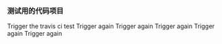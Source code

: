 ### 测试用的代码项目
Trigger the travis ci test
Trigger again
Trigger again
Trigger again
Trigger again
Trigger again
